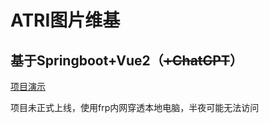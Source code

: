 # ATRI图片维基

## 基于Springboot+Vue2（~~+ChatGPT~~）

[项目演示](https://pic.atri.wiki)

项目未正式上线，使用frp内网穿透本地电脑，半夜可能无法访问



